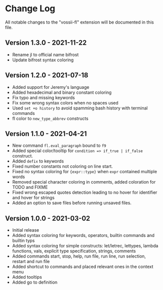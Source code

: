 # Change Log

All notable changes to the "vossii-fl" extension will be documented in this file.

## Version 1.3.0 - 2021-11-22

- Rename jl to official name bifrost
- Update bifrost syntax coloring

## Version 1.2.0 - 2021-07-18

- Added support for Jeremy's language
- Added hexadecimal and binary constant coloring
- Fix typo and missing keywords
- Fix some wrong syntax colors when no spaces used
- Used `set +o history` to avoid spamming bash history with terminal commands
- fl color to `new_type_abbrev` constructs

## Version 1.1.0 - 2021-04-21

- New command `fl.eval_paragraph` bound to `f9`
- Added special color/tooltip for `condition => if_true | if_false` construct.
- Added `defix` to keywords
- Fixed number constants not coloring on line start.
- Fixed no syntax coloring for `{expr::type}` when `expr` contained multiple words
- Removed special character coloring in comments, added coloration for TODO and FIXME
- Fixed wrong escaped quotes detection leading to no hover for identifier and hover for strings
- Added an option to save files before running unsaved files.

## Version 1.0.0 - 2021-03-02

- Initial release
- Added syntax coloring for keywords, operators, builtin commands and builtin typs
- Added syntax coloring for simple constructs: let/letrec, lettypes, lambda functions, vals, explicit type specification, strings, comments
- Added commands start, stop, help, run file, run line, run selection, restart and run file
- Added shortcut to commands and placed relevant ones in the context menu
- Added tooltips
- Added go to definition
